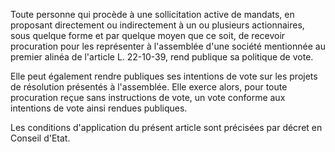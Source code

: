 Toute personne qui procède à une sollicitation active de mandats, en proposant directement ou indirectement à un ou plusieurs actionnaires, sous quelque forme et par quelque moyen que ce soit, de recevoir procuration pour les représenter à l'assemblée d'une société mentionnée au premier alinéa de l'article L. 22-10-39, rend publique sa politique de vote. 


  

Elle peut également rendre publiques ses intentions de vote sur les projets de résolution présentés à l'assemblée. Elle exerce alors, pour toute procuration reçue sans instructions de vote, un vote conforme aux intentions de vote ainsi rendues publiques. 


  

Les conditions d'application du présent article sont précisées par décret en Conseil d'Etat.

